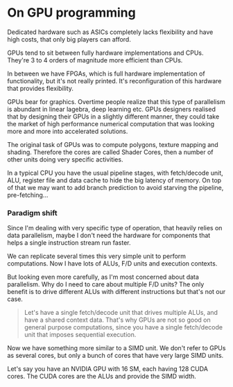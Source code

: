 # On GPU programming

Dedicated hardware such as ASICs completely lacks flexibility and have high costs, that only big players can afford.

GPUs tend to sit between fully hardware implementations and CPUs. They're 3 to 4 orders of magnitude more efficient than
CPUs.

In between we have FPGAs, which is full hardware implementation of functionality, but it's not really printed. It's
reconfiguration of this hardware that provides flexibility.

GPUs bear for graphics. Overtime people realize that this type of parallelism is abundant in linear lagebra, deep learning
etc.
GPUs designers realised that by designing their GPUs in a slightly different manner, they could take the market of high
performance numerical computation that was looking more and more into accelerated solutions.

The original task of GPUs was to compute polygons, texture mapping and shading. Therefore the cores are called Shader Cores,
then a number of other units doing very specific activities.

In a typical CPU you have the usual pipeline stages, with fetch/decode unit, ALU, register file and data cache to hide
the big latency of memory.
On top of that we may want to add branch prediction to avoid starving the pipeline, pre-fetching...

### Paradigm shift

Since I'm dealing with very specific type of operation, that heavily relies on data parallelism, maybe I don't need the
hardware for components that helps a single instruction stream run faster.

We can replicate several times this very simple unit to perform computations. Now I have lots of ALUs, F/D units and
execution contexts.

But looking even more carefully, as I'm most concerned about data parallelism. Why do I need to care about multiple F/D
units? The only benefit is to drive different ALUs with different instructions but that's not our case.

> Let's have a single fetch/decode unit that drives multiple ALUs, and have a shared context data. That's why GPUs are
not so good on general purpose computations, since you have a single fetch/decode unit that imposes sequential execution.

Now we have something more similar to a SIMD unit. We don't refer to GPUs as several cores, but only a bunch of cores that
have very large SIMD units.

Let's say you have an NVIDIA GPU with 16 SM, each having 128 CUDA cores. The CUDA cores are the ALUs and provide the SIMD
width.
